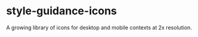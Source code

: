style-guidance-icons
====================

A growing library of icons for desktop and mobile contexts at 2x resolution.
